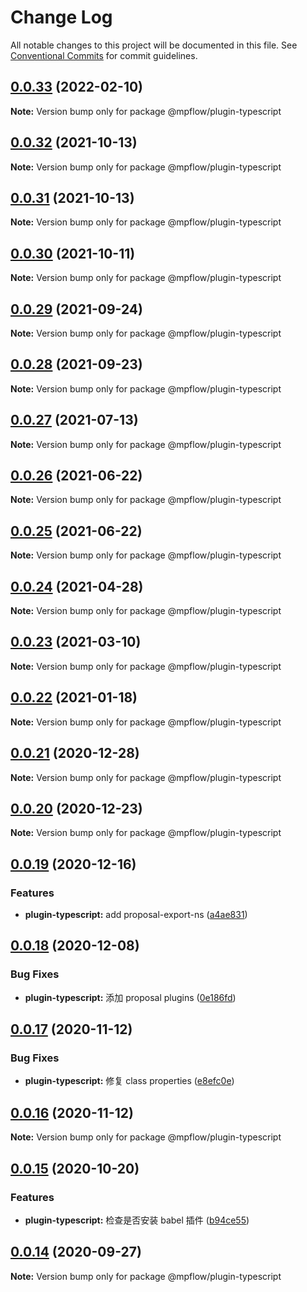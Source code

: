 # Change Log

All notable changes to this project will be documented in this file.
See [Conventional Commits](https://conventionalcommits.org) for commit guidelines.

## [0.0.33](https://github.com/wechat-miniprogram/mpflow/compare/@mpflow/plugin-typescript@0.0.32...@mpflow/plugin-typescript@0.0.33) (2022-02-10)

**Note:** Version bump only for package @mpflow/plugin-typescript

## [0.0.32](https://github.com/wechat-miniprogram/mpflow/compare/@mpflow/plugin-typescript@0.0.31...@mpflow/plugin-typescript@0.0.32) (2021-10-13)

**Note:** Version bump only for package @mpflow/plugin-typescript

## [0.0.31](https://github.com/wechat-miniprogram/mpflow/compare/@mpflow/plugin-typescript@0.0.30...@mpflow/plugin-typescript@0.0.31) (2021-10-13)

**Note:** Version bump only for package @mpflow/plugin-typescript

## [0.0.30](https://github.com/wechat-miniprogram/mpflow/compare/@mpflow/plugin-typescript@0.0.29...@mpflow/plugin-typescript@0.0.30) (2021-10-11)

**Note:** Version bump only for package @mpflow/plugin-typescript

## [0.0.29](https://github.com/wechat-miniprogram/mpflow/compare/@mpflow/plugin-typescript@0.0.28...@mpflow/plugin-typescript@0.0.29) (2021-09-24)

**Note:** Version bump only for package @mpflow/plugin-typescript

## [0.0.28](https://github.com/wechat-miniprogram/mpflow/compare/@mpflow/plugin-typescript@0.0.27...@mpflow/plugin-typescript@0.0.28) (2021-09-23)

**Note:** Version bump only for package @mpflow/plugin-typescript

## [0.0.27](https://github.com/wechat-miniprogram/mpflow/compare/@mpflow/plugin-typescript@0.0.26...@mpflow/plugin-typescript@0.0.27) (2021-07-13)

**Note:** Version bump only for package @mpflow/plugin-typescript

## [0.0.26](https://github.com/wechat-miniprogram/mpflow/compare/@mpflow/plugin-typescript@0.0.25...@mpflow/plugin-typescript@0.0.26) (2021-06-22)

**Note:** Version bump only for package @mpflow/plugin-typescript

## [0.0.25](https://github.com/wechat-miniprogram/mpflow/compare/@mpflow/plugin-typescript@0.0.24...@mpflow/plugin-typescript@0.0.25) (2021-06-22)

**Note:** Version bump only for package @mpflow/plugin-typescript

## [0.0.24](https://github.com/wechat-miniprogram/mpflow/compare/@mpflow/plugin-typescript@0.0.23...@mpflow/plugin-typescript@0.0.24) (2021-04-28)

**Note:** Version bump only for package @mpflow/plugin-typescript

## [0.0.23](https://github.com/wechat-miniprogram/mpflow/compare/@mpflow/plugin-typescript@0.0.22...@mpflow/plugin-typescript@0.0.23) (2021-03-10)

**Note:** Version bump only for package @mpflow/plugin-typescript

## [0.0.22](https://github.com/wechat-miniprogram/mpflow/compare/@mpflow/plugin-typescript@0.0.21...@mpflow/plugin-typescript@0.0.22) (2021-01-18)

**Note:** Version bump only for package @mpflow/plugin-typescript

## [0.0.21](https://github.com/wechat-miniprogram/mpflow/compare/@mpflow/plugin-typescript@0.0.20...@mpflow/plugin-typescript@0.0.21) (2020-12-28)

**Note:** Version bump only for package @mpflow/plugin-typescript

## [0.0.20](https://github.com/wechat-miniprogram/mpflow/compare/@mpflow/plugin-typescript@0.0.19...@mpflow/plugin-typescript@0.0.20) (2020-12-23)

**Note:** Version bump only for package @mpflow/plugin-typescript

## [0.0.19](https://github.com/wechat-miniprogram/mpflow/compare/@mpflow/plugin-typescript@0.0.18...@mpflow/plugin-typescript@0.0.19) (2020-12-16)

### Features

- **plugin-typescript:** add proposal-export-ns ([a4ae831](https://github.com/wechat-miniprogram/mpflow/commit/a4ae83143ecd8af60cfa129b96eb0604989a9228))

## [0.0.18](https://github.com/wechat-miniprogram/mpflow/compare/@mpflow/plugin-typescript@0.0.17...@mpflow/plugin-typescript@0.0.18) (2020-12-08)

### Bug Fixes

- **plugin-typescript:** 添加 proposal plugins ([0e186fd](https://github.com/wechat-miniprogram/mpflow/commit/0e186fd5a6b412c49b5385cc91e47a55d91eaf63))

## [0.0.17](https://github.com/wechat-miniprogram/mpflow/compare/@mpflow/plugin-typescript@0.0.15...@mpflow/plugin-typescript@0.0.17) (2020-11-12)

### Bug Fixes

- **plugin-typescript:** 修复 class properties ([e8efc0e](https://github.com/wechat-miniprogram/mpflow/commit/e8efc0e0a660c6026237ed88b20c3bf07639bb88))

## [0.0.16](https://github.com/wechat-miniprogram/mpflow/compare/@mpflow/plugin-typescript@0.0.15...@mpflow/plugin-typescript@0.0.16) (2020-11-12)

**Note:** Version bump only for package @mpflow/plugin-typescript

## [0.0.15](https://github.com/wechat-miniprogram/mpflow/compare/@mpflow/plugin-typescript@0.0.14...@mpflow/plugin-typescript@0.0.15) (2020-10-20)

### Features

- **plugin-typescript:** 检查是否安装 babel 插件 ([b94ce55](https://github.com/wechat-miniprogram/mpflow/commits/b94ce553dee30ae670eb7e6c59bc2e62287e8c02))

## [0.0.14](https://github.com/wechat-miniprogram/mpflow/compare/@mpflow/plugin-typescript@0.0.13...@mpflow/plugin-typescript@0.0.14) (2020-09-27)

**Note:** Version bump only for package @mpflow/plugin-typescript
